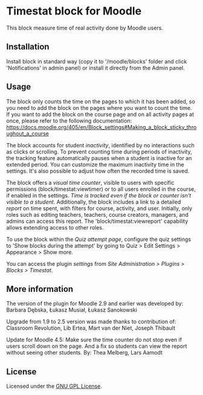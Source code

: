 # Timestat block for Moodle

This block measure time of real activity done by Moodle users.

## Installation

Install block in standard way (copy it to '/moodle/blocks' folder and click 'Notifications' in admin panel) or install it directly from the Admin panel.

## Usage

The block only counts the time on the pages to which it has been added, so you need to add the block on the pages where you want to count the time. If you want to add the block on the course page and on all activity pages at once, please refer to the following documentation:
https://docs.moodle.org/405/en/Block_settings#Making_a_block_sticky_throughout_a_course

The block accounts for student *inactivity*, identified by no interactions such as clicks or scrolling. To prevent counting time during periods of inactivity, the tracking feature automatically pauses when a student is inactive for an extended period. You can customize the maximum inactivity time in the settings. It's also possible to adjust how often the recorded time is saved.

The block offers a *visual time counter*, visible to users with specific permissions (block/timestat:viewtimer) or to all users enrolled in the course, if enabled in the settings. *Time is tracked even if the block or counter isn't visible to a student*. Additionally, the block includes a link to a detailed *report* on time spent, with filters for course, activity, and user. Initially, only roles such as editing teachers, teachers, course creators, managers, and admins can access this report. The 'block/timestat:viewreport' capability allows extending access to other roles.

To use the block within the *Quiz attempt page*, configure the quiz settings to 'Show blocks during the attempt' by going to Quiz > Edit Settings > Appearance > Show more.

You can access the plugin *settings* from *Site Administration > Plugins > Blocks > Timestat*.

## More information

The version of the plugin for Moodle 2.9 and earlier was developed by: Barbara Dębska, Łukasz Musiał, Łukasz Sanokowski

Upgrade from 1.9 to 2.5 version was made thanks to contribution of:
Classroom Revolution, Lib Ertea, Mart van der Niet, Joseph Thibault

Update for Moodle 4.5: 
Make sure the time counter do not stop even if users scroll down on the page. And a fix so students can view the report without seeing other students.
By: Thea Melberg, Lars Aamodt


## License

Licensed under the [GNU GPL License](http://www.gnu.org/copyleft/gpl.html).
